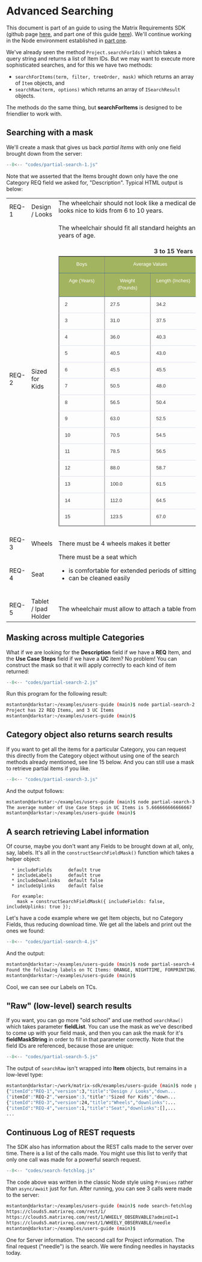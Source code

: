 # Advanced Searching

This document is part of an guide to using the Matrix Requirements SDK (github page [here](https://github.com/MatrixRequirements/matrix-sdk),
and part one of this guide [here](./index.md)). We'll continue working in the Node environment established in [part one](./index.md).

We've already seen the method `Project.searchForIds()` which takes a query string and returns a list of Item IDs.
But we may want to execute more sophisticated searches, and for this we have two methods:

* `searchForItems(term, filter, treeOrder, mask)` which returns an array of `Item` objects, and
* `searchRaw(term, options)` which returns an array of `ISearchResult` objects.

The methods do the same thing, but **searchForItems** is designed to be friendlier to work with.

## Searching with a mask

We'll create a mask that gives us back *partial Items* with only one field brought down from the server:

```js title="partial-search-1.js"
--8<-- "codes/partial-search-1.js"
```

Note that we asserted that the Items brought down only have the one Category REQ field we asked for, "Description". Typical HTML output is below:

<table><tr><td>REQ-1</td><td>Design / Looks</td><td><div>The wheelchair should not look like a medical device but like something which looks nice to kids from 6 to 10 years.</div>
<div>&nbsp;</div></td></tr>
<tr><td>REQ-2</td><td>Sized for Kids</td><td><div xmlns="http://www.w3.org/1999/xhtml"><div xmlns="http://www.w3.org/1999/xhtml">The wheelchair should fit all standard heights and weights for kids from 6 to 12 years of age.<div><br /></div>

<div id="maincontent2" style="margin: 0px; padding: 0px;"><div id="main-body" style="float: left; width: 612px;"><div id="main-content" style="color: rgb(51, 51, 51); margin: 0px 0px 10px; overflow: hidden;"><div id="article-content"><div id="main-content" style="margin: 0px 0px 10px; overflow: hidden;"><div id="714"><h4 align="center" style="color: rgb(51, 51, 51); line-height: 1.6em; margin: 0px 5px; padding: 0px; font-weight: bold;">3 to 15 Years</h4><table cellspacing="0" cellpadding="0" border="1" style="font-family: 'Lucida Sans Unicode', 'Lucida Grande', sans-serif; font-size: x-small; margin: 0px;"><tbody><tr><th valign="top" width="108" style="border-bottom-width: 1px; border-bottom-style: solid; border-bottom-color: rgb(62, 109, 142); font-size: small; padding: 5px 10px; background-color: rgb(163, 180, 96);"><p style="color: rgb(255, 255, 255); line-height: 1.5em; margin-top: 5px; margin-bottom: 8px; padding: 0px 5px; font-family: arial; font-weight: normal;">Boys</p></th><th valign="top" width="216" colspan="2" style="border-bottom-width: 1px; border-bottom-style: solid; border-bottom-color: rgb(62, 109, 142); font-size: small; padding: 5px 10px; background-color: rgb(163, 180, 96);"><p align="center" style="color: rgb(255, 255, 255); line-height: 1.5em; margin-top: 5px; margin-bottom: 8px; padding: 0px 5px; font-family: arial; font-weight: normal;">Average Values</p></th><th valign="top" width="216" colspan="2" style="border-bottom-width: 1px; border-bottom-style: solid; border-bottom-color: rgb(62, 109, 142); font-size: small; padding: 5px 10px; background-color: rgb(163, 180, 96);"><p align="center" style="color: rgb(255, 255, 255); line-height: 1.5em; margin-top: 5px; margin-bottom: 8px; padding: 0px 5px; font-family: arial; font-weight: normal;">Normal Range</p></th></tr><tr><th valign="top" width="108" style="border-bottom-width: 1px; border-bottom-style: solid; border-bottom-color: rgb(62, 109, 142); font-size: small; padding: 5px 10px; background-color: rgb(163, 180, 96);"><p style="color: rgb(255, 255, 255); line-height: 1.5em; margin-top: 5px; margin-bottom: 8px; padding: 0px 5px; font-family: arial; font-weight: normal;">Age (Years)</p></th><th valign="top" width="108" style="border-bottom-width: 1px; border-bottom-style: solid; border-bottom-color: rgb(62, 109, 142); font-size: small; padding: 5px 10px; background-color: rgb(163, 180, 96);"><p style="color: rgb(255, 255, 255); line-height: 1.5em; margin-top: 5px; margin-bottom: 8px; padding: 0px 5px; font-family: arial; font-weight: normal;">Weight (Pounds)</p></th><th valign="top" width="108" style="border-bottom-width: 1px; border-bottom-style: solid; border-bottom-color: rgb(62, 109, 142); font-size: small; padding: 5px 10px; background-color: rgb(163, 180, 96);"><p style="color: rgb(255, 255, 255); line-height: 1.5em; margin-top: 5px; margin-bottom: 8px; padding: 0px 5px; font-family: arial; font-weight: normal;">Length (Inches)</p></th><th valign="top" width="108" style="border-bottom-width: 1px; border-bottom-style: solid; border-bottom-color: rgb(62, 109, 142); font-size: small; padding: 5px 10px; background-color: rgb(163, 180, 96);"><p style="color: rgb(255, 255, 255); line-height: 1.5em; margin-top: 5px; margin-bottom: 8px; padding: 0px 5px; font-family: arial; font-weight: normal;">Weight (Pounds)</p></th><th valign="top" width="108" style="border-bottom-width: 1px; border-bottom-style: solid; border-bottom-color: rgb(62, 109, 142); font-size: small; padding: 5px 10px; background-color: rgb(163, 180, 96);"><p style="color: rgb(255, 255, 255); line-height: 1.5em; margin-top: 5px; margin-bottom: 8px; padding: 0px 5px; font-family: arial; font-weight: normal;">Length (Inches)</p></th></tr><tr><td valign="top" width="108" style="border-bottom-width: 1px; border-bottom-style: solid; border-bottom-color: rgb(216, 221, 239); color: rgb(68, 68, 68); padding: 5px 10px;"><p style="color: rgb(51, 51, 51); line-height: 1.5em; margin-top: 5px; margin-bottom: 8px; padding: 0px 5px; font-size: 13px; font-family: Arial, Verdana, Geneva, sans-serif;">2</p></td><td valign="top" width="108" style="border-bottom-width: 1px; border-bottom-style: solid; border-bottom-color: rgb(216, 221, 239); color: rgb(68, 68, 68); padding: 5px 10px;"><p style="color: rgb(51, 51, 51); line-height: 1.5em; margin-top: 5px; margin-bottom: 8px; padding: 0px 5px; font-size: 13px; font-family: Arial, Verdana, Geneva, sans-serif;">27.5</p></td><td valign="top" width="108" style="border-bottom-width: 1px; border-bottom-style: solid; border-bottom-color: rgb(216, 221, 239); color: rgb(68, 68, 68); padding: 5px 10px;"><p style="color: rgb(51, 51, 51); line-height: 1.5em; margin-top: 5px; margin-bottom: 8px; padding: 0px 5px; font-size: 13px; font-family: Arial, Verdana, Geneva, sans-serif;">34.2</p></td><td valign="top" width="108" style="border-bottom-width: 1px; border-bottom-style: solid; border-bottom-color: rgb(216, 221, 239); color: rgb(68, 68, 68); padding: 5px 10px;"><p style="color: rgb(51, 51, 51); line-height: 1.5em; margin-top: 5px; margin-bottom: 8px; padding: 0px 5px; font-size: 13px; font-family: Arial, Verdana, Geneva, sans-serif;">22.8-33.0</p></td><td valign="top" width="108" style="border-bottom-width: 1px; border-bottom-style: solid; border-bottom-color: rgb(216, 221, 239); color: rgb(68, 68, 68); padding: 5px 10px;"><p style="color: rgb(51, 51, 51); line-height: 1.5em; margin-top: 5px; margin-bottom: 8px; padding: 0px 5px; font-size: 13px; font-family: Arial, Verdana, Geneva, sans-serif;">31.7-36.3</p></td></tr><tr><td valign="top" width="108" style="border-bottom-width: 1px; border-bottom-style: solid; border-bottom-color: rgb(216, 221, 239); color: rgb(68, 68, 68); padding: 5px 10px;"><p style="color: rgb(51, 51, 51); line-height: 1.5em; margin-top: 5px; margin-bottom: 8px; padding: 0px 5px; font-size: 13px; font-family: Arial, Verdana, Geneva, sans-serif;">3</p></td><td valign="top" width="108" style="border-bottom-width: 1px; border-bottom-style: solid; border-bottom-color: rgb(216, 221, 239); color: rgb(68, 68, 68); padding: 5px 10px;"><p style="color: rgb(51, 51, 51); line-height: 1.5em; margin-top: 5px; margin-bottom: 8px; padding: 0px 5px; font-size: 13px; font-family: Arial, Verdana, Geneva, sans-serif;">31.0</p></td><td valign="top" width="108" style="border-bottom-width: 1px; border-bottom-style: solid; border-bottom-color: rgb(216, 221, 239); color: rgb(68, 68, 68); padding: 5px 10px;"><p style="color: rgb(51, 51, 51); line-height: 1.5em; margin-top: 5px; margin-bottom: 8px; padding: 0px 5px; font-size: 13px; font-family: Arial, Verdana, Geneva, sans-serif;">37.5</p></td><td valign="top" width="108" style="border-bottom-width: 1px; border-bottom-style: solid; border-bottom-color: rgb(216, 221, 239); color: rgb(68, 68, 68); padding: 5px 10px;"><p style="color: rgb(51, 51, 51); line-height: 1.5em; margin-top: 5px; margin-bottom: 8px; padding: 0px 5px; font-size: 13px; font-family: Arial, Verdana, Geneva, sans-serif;">26.1-38.5</p></td><td valign="top" width="108" style="border-bottom-width: 1px; border-bottom-style: solid; border-bottom-color: rgb(216, 221, 239); color: rgb(68, 68, 68); padding: 5px 10px;"><p style="color: rgb(51, 51, 51); line-height: 1.5em; margin-top: 5px; margin-bottom: 8px; padding: 0px 5px; font-size: 13px; font-family: Arial, Verdana, Geneva, sans-serif;">35.2-39.8</p></td></tr><tr><td valign="top" width="108" style="border-bottom-width: 1px; border-bottom-style: solid; border-bottom-color: rgb(216, 221, 239); color: rgb(68, 68, 68); padding: 5px 10px;"><p style="color: rgb(51, 51, 51); line-height: 1.5em; margin-top: 5px; margin-bottom: 8px; padding: 0px 5px; font-size: 13px; font-family: Arial, Verdana, Geneva, sans-serif;">4</p></td><td valign="top" width="108" style="border-bottom-width: 1px; border-bottom-style: solid; border-bottom-color: rgb(216, 221, 239); color: rgb(68, 68, 68); padding: 5px 10px;"><p style="color: rgb(51, 51, 51); line-height: 1.5em; margin-top: 5px; margin-bottom: 8px; padding: 0px 5px; font-size: 13px; font-family: Arial, Verdana, Geneva, sans-serif;">36.0</p></td><td valign="top" width="108" style="border-bottom-width: 1px; border-bottom-style: solid; border-bottom-color: rgb(216, 221, 239); color: rgb(68, 68, 68); padding: 5px 10px;"><p style="color: rgb(51, 51, 51); line-height: 1.5em; margin-top: 5px; margin-bottom: 8px; padding: 0px 5px; font-size: 13px; font-family: Arial, Verdana, Geneva, sans-serif;">40.3</p></td><td valign="top" width="108" style="border-bottom-width: 1px; border-bottom-style: solid; border-bottom-color: rgb(216, 221, 239); color: rgb(68, 68, 68); padding: 5px 10px;"><p style="color: rgb(51, 51, 51); line-height: 1.5em; margin-top: 5px; margin-bottom: 8px; padding: 0px 5px; font-size: 13px; font-family: Arial, Verdana, Geneva, sans-serif;">29.0-44.0</p></td><td valign="top" width="108" style="border-bottom-width: 1px; border-bottom-style: solid; border-bottom-color: rgb(216, 221, 239); color: rgb(68, 68, 68); padding: 5px 10px;"><p style="color: rgb(51, 51, 51); line-height: 1.5em; margin-top: 5px; margin-bottom: 8px; padding: 0px 5px; font-size: 13px; font-family: Arial, Verdana, Geneva, sans-serif;">37.5-43.2</p></td></tr><tr><td valign="top" width="108" style="border-bottom-width: 1px; border-bottom-style: solid; border-bottom-color: rgb(216, 221, 239); color: rgb(68, 68, 68); padding: 5px 10px;"><p style="color: rgb(51, 51, 51); line-height: 1.5em; margin-top: 5px; margin-bottom: 8px; padding: 0px 5px; font-size: 13px; font-family: Arial, Verdana, Geneva, sans-serif;">5</p></td><td valign="top" width="108" style="border-bottom-width: 1px; border-bottom-style: solid; border-bottom-color: rgb(216, 221, 239); color: rgb(68, 68, 68); padding: 5px 10px;"><p style="color: rgb(51, 51, 51); line-height: 1.5em; margin-top: 5px; margin-bottom: 8px; padding: 0px 5px; font-size: 13px; font-family: Arial, Verdana, Geneva, sans-serif;">40.5</p></td><td valign="top" width="108" style="border-bottom-width: 1px; border-bottom-style: solid; border-bottom-color: rgb(216, 221, 239); color: rgb(68, 68, 68); padding: 5px 10px;"><p style="color: rgb(51, 51, 51); line-height: 1.5em; margin-top: 5px; margin-bottom: 8px; padding: 0px 5px; font-size: 13px; font-family: Arial, Verdana, Geneva, sans-serif;">43.0</p></td><td valign="top" width="108" style="border-bottom-width: 1px; border-bottom-style: solid; border-bottom-color: rgb(216, 221, 239); color: rgb(68, 68, 68); padding: 5px 10px;"><p style="color: rgb(51, 51, 51); line-height: 1.5em; margin-top: 5px; margin-bottom: 8px; padding: 0px 5px; font-size: 13px; font-family: Arial, Verdana, Geneva, sans-serif;">33.0-52.5</p></td><td valign="top" width="108" style="border-bottom-width: 1px; border-bottom-style: solid; border-bottom-color: rgb(216, 221, 239); color: rgb(68, 68, 68); padding: 5px 10px;"><p style="color: rgb(51, 51, 51); line-height: 1.5em; margin-top: 5px; margin-bottom: 8px; padding: 0px 5px; font-size: 13px; font-family: Arial, Verdana, Geneva, sans-serif;">39.8-45.7</p></td></tr><tr><td valign="top" width="108" style="border-bottom-width: 1px; border-bottom-style: solid; border-bottom-color: rgb(216, 221, 239); color: rgb(68, 68, 68); padding: 5px 10px;"><p style="color: rgb(51, 51, 51); line-height: 1.5em; margin-top: 5px; margin-bottom: 8px; padding: 0px 5px; font-size: 13px; font-family: Arial, Verdana, Geneva, sans-serif;">6</p></td><td valign="top" width="108" style="border-bottom-width: 1px; border-bottom-style: solid; border-bottom-color: rgb(216, 221, 239); color: rgb(68, 68, 68); padding: 5px 10px;"><p style="color: rgb(51, 51, 51); line-height: 1.5em; margin-top: 5px; margin-bottom: 8px; padding: 0px 5px; font-size: 13px; font-family: Arial, Verdana, Geneva, sans-serif;">45.5</p></td><td valign="top" width="108" style="border-bottom-width: 1px; border-bottom-style: solid; border-bottom-color: rgb(216, 221, 239); color: rgb(68, 68, 68); padding: 5px 10px;"><p style="color: rgb(51, 51, 51); line-height: 1.5em; margin-top: 5px; margin-bottom: 8px; padding: 0px 5px; font-size: 13px; font-family: Arial, Verdana, Geneva, sans-serif;">45.5</p></td><td valign="top" width="108" style="border-bottom-width: 1px; border-bottom-style: solid; border-bottom-color: rgb(216, 221, 239); color: rgb(68, 68, 68); padding: 5px 10px;"><p style="color: rgb(51, 51, 51); line-height: 1.5em; margin-top: 5px; margin-bottom: 8px; padding: 0px 5px; font-size: 13px; font-family: Arial, Verdana, Geneva, sans-serif;">36.5-59.0</p></td><td valign="top" width="108" style="border-bottom-width: 1px; border-bottom-style: solid; border-bottom-color: rgb(216, 221, 239); color: rgb(68, 68, 68); padding: 5px 10px;"><p style="color: rgb(51, 51, 51); line-height: 1.5em; margin-top: 5px; margin-bottom: 8px; padding: 0px 5px; font-size: 13px; font-family: Arial, Verdana, Geneva, sans-serif;">42.2-48.6</p></td></tr><tr><td valign="top" width="108" style="border-bottom-width: 1px; border-bottom-style: solid; border-bottom-color: rgb(216, 221, 239); color: rgb(68, 68, 68); padding: 5px 10px;"><p style="color: rgb(51, 51, 51); line-height: 1.5em; margin-top: 5px; margin-bottom: 8px; padding: 0px 5px; font-size: 13px; font-family: Arial, Verdana, Geneva, sans-serif;">7</p></td><td valign="top" width="108" style="border-bottom-width: 1px; border-bottom-style: solid; border-bottom-color: rgb(216, 221, 239); color: rgb(68, 68, 68); padding: 5px 10px;"><p style="color: rgb(51, 51, 51); line-height: 1.5em; margin-top: 5px; margin-bottom: 8px; padding: 0px 5px; font-size: 13px; font-family: Arial, Verdana, Geneva, sans-serif;">50.5</p></td><td valign="top" width="108" style="border-bottom-width: 1px; border-bottom-style: solid; border-bottom-color: rgb(216, 221, 239); color: rgb(68, 68, 68); padding: 5px 10px;"><p style="color: rgb(51, 51, 51); line-height: 1.5em; margin-top: 5px; margin-bottom: 8px; padding: 0px 5px; font-size: 13px; font-family: Arial, Verdana, Geneva, sans-serif;">48.0</p></td><td valign="top" width="108" style="border-bottom-width: 1px; border-bottom-style: solid; border-bottom-color: rgb(216, 221, 239); color: rgb(68, 68, 68); padding: 5px 10px;"><p style="color: rgb(51, 51, 51); line-height: 1.5em; margin-top: 5px; margin-bottom: 8px; padding: 0px 5px; font-size: 13px; font-family: Arial, Verdana, Geneva, sans-serif;">40.5-68.0</p></td><td valign="top" width="108" style="border-bottom-width: 1px; border-bottom-style: solid; border-bottom-color: rgb(216, 221, 239); color: rgb(68, 68, 68); padding: 5px 10px;"><p style="color: rgb(51, 51, 51); line-height: 1.5em; margin-top: 5px; margin-bottom: 8px; padding: 0px 5px; font-size: 13px; font-family: Arial, Verdana, Geneva, sans-serif;">44.5-51.3</p></td></tr><tr><td valign="top" width="108" style="border-bottom-width: 1px; border-bottom-style: solid; border-bottom-color: rgb(216, 221, 239); color: rgb(68, 68, 68); padding: 5px 10px;"><p style="color: rgb(51, 51, 51); line-height: 1.5em; margin-top: 5px; margin-bottom: 8px; padding: 0px 5px; font-size: 13px; font-family: Arial, Verdana, Geneva, sans-serif;">8</p></td><td valign="top" width="108" style="border-bottom-width: 1px; border-bottom-style: solid; border-bottom-color: rgb(216, 221, 239); color: rgb(68, 68, 68); padding: 5px 10px;"><p style="color: rgb(51, 51, 51); line-height: 1.5em; margin-top: 5px; margin-bottom: 8px; padding: 0px 5px; font-size: 13px; font-family: Arial, Verdana, Geneva, sans-serif;">56.5</p></td><td valign="top" width="108" style="border-bottom-width: 1px; border-bottom-style: solid; border-bottom-color: rgb(216, 221, 239); color: rgb(68, 68, 68); padding: 5px 10px;"><p style="color: rgb(51, 51, 51); line-height: 1.5em; margin-top: 5px; margin-bottom: 8px; padding: 0px 5px; font-size: 13px; font-family: Arial, Verdana, Geneva, sans-serif;">50.4</p></td><td valign="top" width="108" style="border-bottom-width: 1px; border-bottom-style: solid; border-bottom-color: rgb(216, 221, 239); color: rgb(68, 68, 68); padding: 5px 10px;"><p style="color: rgb(51, 51, 51); line-height: 1.5em; margin-top: 5px; margin-bottom: 8px; padding: 0px 5px; font-size: 13px; font-family: Arial, Verdana, Geneva, sans-serif;">45.0-77.0</p></td><td valign="top" width="108" style="border-bottom-width: 1px; border-bottom-style: solid; border-bottom-color: rgb(216, 221, 239); color: rgb(68, 68, 68); padding: 5px 10px;"><p style="color: rgb(51, 51, 51); line-height: 1.5em; margin-top: 5px; margin-bottom: 8px; padding: 0px 5px; font-size: 13px; font-family: Arial, Verdana, Geneva, sans-serif;">46.7-54.3</p></td></tr><tr><td valign="top" width="108" style="border-bottom-width: 1px; border-bottom-style: solid; border-bottom-color: rgb(216, 221, 239); color: rgb(68, 68, 68); padding: 5px 10px;"><p style="color: rgb(51, 51, 51); line-height: 1.5em; margin-top: 5px; margin-bottom: 8px; padding: 0px 5px; font-size: 13px; font-family: Arial, Verdana, Geneva, sans-serif;">9</p></td><td valign="top" width="108" style="border-bottom-width: 1px; border-bottom-style: solid; border-bottom-color: rgb(216, 221, 239); color: rgb(68, 68, 68); padding: 5px 10px;"><p style="color: rgb(51, 51, 51); line-height: 1.5em; margin-top: 5px; margin-bottom: 8px; padding: 0px 5px; font-size: 13px; font-family: Arial, Verdana, Geneva, sans-serif;">63.0</p></td><td valign="top" width="108" style="border-bottom-width: 1px; border-bottom-style: solid; border-bottom-color: rgb(216, 221, 239); color: rgb(68, 68, 68); padding: 5px 10px;"><p style="color: rgb(51, 51, 51); line-height: 1.5em; margin-top: 5px; margin-bottom: 8px; padding: 0px 5px; font-size: 13px; font-family: Arial, Verdana, Geneva, sans-serif;">52.5</p></td><td valign="top" width="108" style="border-bottom-width: 1px; border-bottom-style: solid; border-bottom-color: rgb(216, 221, 239); color: rgb(68, 68, 68); padding: 5px 10px;"><p style="color: rgb(51, 51, 51); line-height: 1.5em; margin-top: 5px; margin-bottom: 8px; padding: 0px 5px; font-size: 13px; font-family: Arial, Verdana, Geneva, sans-serif;">49.5-88.0</p></td><td valign="top" width="108" style="border-bottom-width: 1px; border-bottom-style: solid; border-bottom-color: rgb(216, 221, 239); color: rgb(68, 68, 68); padding: 5px 10px;"><p style="color: rgb(51, 51, 51); line-height: 1.5em; margin-top: 5px; margin-bottom: 8px; padding: 0px 5px; font-size: 13px; font-family: Arial, Verdana, Geneva, sans-serif;">48.7-56.5</p></td></tr><tr><td valign="top" width="108" style="border-bottom-width: 1px; border-bottom-style: solid; border-bottom-color: rgb(216, 221, 239); color: rgb(68, 68, 68); padding: 5px 10px;"><p style="color: rgb(51, 51, 51); line-height: 1.5em; margin-top: 5px; margin-bottom: 8px; padding: 0px 5px; font-size: 13px; font-family: Arial, Verdana, Geneva, sans-serif;">10</p></td><td valign="top" width="108" style="border-bottom-width: 1px; border-bottom-style: solid; border-bottom-color: rgb(216, 221, 239); color: rgb(68, 68, 68); padding: 5px 10px;"><p style="color: rgb(51, 51, 51); line-height: 1.5em; margin-top: 5px; margin-bottom: 8px; padding: 0px 5px; font-size: 13px; font-family: Arial, Verdana, Geneva, sans-serif;">70.5</p></td><td valign="top" width="108" style="border-bottom-width: 1px; border-bottom-style: solid; border-bottom-color: rgb(216, 221, 239); color: rgb(68, 68, 68); padding: 5px 10px;"><p style="color: rgb(51, 51, 51); line-height: 1.5em; margin-top: 5px; margin-bottom: 8px; padding: 0px 5px; font-size: 13px; font-family: Arial, Verdana, Geneva, sans-serif;">54.5</p></td><td valign="top" width="108" style="border-bottom-width: 1px; border-bottom-style: solid; border-bottom-color: rgb(216, 221, 239); color: rgb(68, 68, 68); padding: 5px 10px;"><p style="color: rgb(51, 51, 51); line-height: 1.5em; margin-top: 5px; margin-bottom: 8px; padding: 0px 5px; font-size: 13px; font-family: Arial, Verdana, Geneva, sans-serif;">56.0-100.5</p></td><td valign="top" width="108" style="border-bottom-width: 1px; border-bottom-style: solid; border-bottom-color: rgb(216, 221, 239); color: rgb(68, 68, 68); padding: 5px 10px;"><p style="color: rgb(51, 51, 51); line-height: 1.5em; margin-top: 5px; margin-bottom: 8px; padding: 0px 5px; font-size: 13px; font-family: Arial, Verdana, Geneva, sans-serif;">50.5-58.8</p></td></tr><tr><td valign="top" width="108" style="border-bottom-width: 1px; border-bottom-style: solid; border-bottom-color: rgb(216, 221, 239); color: rgb(68, 68, 68); padding: 5px 10px;"><p style="color: rgb(51, 51, 51); line-height: 1.5em; margin-top: 5px; margin-bottom: 8px; padding: 0px 5px; font-size: 13px; font-family: Arial, Verdana, Geneva, sans-serif;">11</p></td><td valign="top" width="108" style="border-bottom-width: 1px; border-bottom-style: solid; border-bottom-color: rgb(216, 221, 239); color: rgb(68, 68, 68); padding: 5px 10px;"><p style="color: rgb(51, 51, 51); line-height: 1.5em; margin-top: 5px; margin-bottom: 8px; padding: 0px 5px; font-size: 13px; font-family: Arial, Verdana, Geneva, sans-serif;">78.5</p></td><td valign="top" width="108" style="border-bottom-width: 1px; border-bottom-style: solid; border-bottom-color: rgb(216, 221, 239); color: rgb(68, 68, 68); padding: 5px 10px;"><p style="color: rgb(51, 51, 51); line-height: 1.5em; margin-top: 5px; margin-bottom: 8px; padding: 0px 5px; font-size: 13px; font-family: Arial, Verdana, Geneva, sans-serif;">56.5</p></td><td valign="top" width="108" style="border-bottom-width: 1px; border-bottom-style: solid; border-bottom-color: rgb(216, 221, 239); color: rgb(68, 68, 68); padding: 5px 10px;"><p style="color: rgb(51, 51, 51); line-height: 1.5em; margin-top: 5px; margin-bottom: 8px; padding: 0px 5px; font-size: 13px; font-family: Arial, Verdana, Geneva, sans-serif;">60.5-114.0</p></td><td valign="top" width="108" style="border-bottom-width: 1px; border-bottom-style: solid; border-bottom-color: rgb(216, 221, 239); color: rgb(68, 68, 68); padding: 5px 10px;"><p style="color: rgb(51, 51, 51); line-height: 1.5em; margin-top: 5px; margin-bottom: 8px; padding: 0px 5px; font-size: 13px; font-family: Arial, Verdana, Geneva, sans-serif;">52.0-61.0</p></td></tr><tr><td valign="top" width="108" style="border-bottom-width: 1px; border-bottom-style: solid; border-bottom-color: rgb(216, 221, 239); color: rgb(68, 68, 68); padding: 5px 10px;"><p style="color: rgb(51, 51, 51); line-height: 1.5em; margin-top: 5px; margin-bottom: 8px; padding: 0px 5px; font-size: 13px; font-family: Arial, Verdana, Geneva, sans-serif;">12</p></td><td valign="top" width="108" style="border-bottom-width: 1px; border-bottom-style: solid; border-bottom-color: rgb(216, 221, 239); color: rgb(68, 68, 68); padding: 5px 10px;"><p style="color: rgb(51, 51, 51); line-height: 1.5em; margin-top: 5px; margin-bottom: 8px; padding: 0px 5px; font-size: 13px; font-family: Arial, Verdana, Geneva, sans-serif;">88.0</p></td><td valign="top" width="108" style="border-bottom-width: 1px; border-bottom-style: solid; border-bottom-color: rgb(216, 221, 239); color: rgb(68, 68, 68); padding: 5px 10px;"><p style="color: rgb(51, 51, 51); line-height: 1.5em; margin-top: 5px; margin-bottom: 8px; padding: 0px 5px; font-size: 13px; font-family: Arial, Verdana, Geneva, sans-serif;">58.7</p></td><td valign="top" width="108" style="border-bottom-width: 1px; border-bottom-style: solid; border-bottom-color: rgb(216, 221, 239); color: rgb(68, 68, 68); padding: 5px 10px;"><p style="color: rgb(51, 51, 51); line-height: 1.5em; margin-top: 5px; margin-bottom: 8px; padding: 0px 5px; font-size: 13px; font-family: Arial, Verdana, Geneva, sans-serif;">66.5-130.0</p></td><td valign="top" width="108" style="border-bottom-width: 1px; border-bottom-style: solid; border-bottom-color: rgb(216, 221, 239); color: rgb(68, 68, 68); padding: 5px 10px;"><p style="color: rgb(51, 51, 51); line-height: 1.5em; margin-top: 5px; margin-bottom: 8px; padding: 0px 5px; font-size: 13px; font-family: Arial, Verdana, Geneva, sans-serif;">54.0-63.5</p></td></tr><tr><td valign="top" width="108" style="border-bottom-width: 1px; border-bottom-style: solid; border-bottom-color: rgb(216, 221, 239); color: rgb(68, 68, 68); padding: 5px 10px;"><p style="color: rgb(51, 51, 51); line-height: 1.5em; margin-top: 5px; margin-bottom: 8px; padding: 0px 5px; font-size: 13px; font-family: Arial, Verdana, Geneva, sans-serif;">13</p></td><td valign="top" width="108" style="border-bottom-width: 1px; border-bottom-style: solid; border-bottom-color: rgb(216, 221, 239); color: rgb(68, 68, 68); padding: 5px 10px;"><p style="color: rgb(51, 51, 51); line-height: 1.5em; margin-top: 5px; margin-bottom: 8px; padding: 0px 5px; font-size: 13px; font-family: Arial, Verdana, Geneva, sans-serif;">100.0</p></td><td valign="top" width="108" style="border-bottom-width: 1px; border-bottom-style: solid; border-bottom-color: rgb(216, 221, 239); color: rgb(68, 68, 68); padding: 5px 10px;"><p style="color: rgb(51, 51, 51); line-height: 1.5em; margin-top: 5px; margin-bottom: 8px; padding: 0px 5px; font-size: 13px; font-family: Arial, Verdana, Geneva, sans-serif;">61.5</p></td><td valign="top" width="108" style="border-bottom-width: 1px; border-bottom-style: solid; border-bottom-color: rgb(216, 221, 239); color: rgb(68, 68, 68); padding: 5px 10px;"><p style="color: rgb(51, 51, 51); line-height: 1.5em; margin-top: 5px; margin-bottom: 8px; padding: 0px 5px; font-size: 13px; font-family: Arial, Verdana, Geneva, sans-serif;">74.5-144.0</p></td><td valign="top" width="108" style="border-bottom-width: 1px; border-bottom-style: solid; border-bottom-color: rgb(216, 221, 239); color: rgb(68, 68, 68); padding: 5px 10px;"><p style="color: rgb(51, 51, 51); line-height: 1.5em; margin-top: 5px; margin-bottom: 8px; padding: 0px 5px; font-size: 13px; font-family: Arial, Verdana, Geneva, sans-serif;">56.3-66.6</p></td></tr><tr><td valign="top" width="108" style="border-bottom-width: 1px; border-bottom-style: solid; border-bottom-color: rgb(216, 221, 239); color: rgb(68, 68, 68); padding: 5px 10px;"><p style="color: rgb(51, 51, 51); line-height: 1.5em; margin-top: 5px; margin-bottom: 8px; padding: 0px 5px; font-size: 13px; font-family: Arial, Verdana, Geneva, sans-serif;">14</p></td><td valign="top" width="108" style="border-bottom-width: 1px; border-bottom-style: solid; border-bottom-color: rgb(216, 221, 239); color: rgb(68, 68, 68); padding: 5px 10px;"><p style="color: rgb(51, 51, 51); line-height: 1.5em; margin-top: 5px; margin-bottom: 8px; padding: 0px 5px; font-size: 13px; font-family: Arial, Verdana, Geneva, sans-serif;">112.0</p></td><td valign="top" width="108" style="border-bottom-width: 1px; border-bottom-style: solid; border-bottom-color: rgb(216, 221, 239); color: rgb(68, 68, 68); padding: 5px 10px;"><p style="color: rgb(51, 51, 51); line-height: 1.5em; margin-top: 5px; margin-bottom: 8px; padding: 0px 5px; font-size: 13px; font-family: Arial, Verdana, Geneva, sans-serif;">64.5</p></td><td valign="top" width="108" style="border-bottom-width: 1px; border-bottom-style: solid; border-bottom-color: rgb(216, 221, 239); color: rgb(68, 68, 68); padding: 5px 10px;"><p style="color: rgb(51, 51, 51); line-height: 1.5em; margin-top: 5px; margin-bottom: 8px; padding: 0px 5px; font-size: 13px; font-family: Arial, Verdana, Geneva, sans-serif;">84.0-159.5</p></td><td valign="top" width="108" style="border-bottom-width: 1px; border-bottom-style: solid; border-bottom-color: rgb(216, 221, 239); color: rgb(68, 68, 68); padding: 5px 10px;"><p style="color: rgb(51, 51, 51); line-height: 1.5em; margin-top: 5px; margin-bottom: 8px; padding: 0px 5px; font-size: 13px; font-family: Arial, Verdana, Geneva, sans-serif;">59.1-69.7</p></td></tr><tr><td valign="top" width="108" style="border-bottom-width: 1px; border-bottom-style: solid; border-bottom-color: rgb(216, 221, 239); color: rgb(68, 68, 68); padding: 5px 10px;"><p style="color: rgb(51, 51, 51); line-height: 1.5em; margin-top: 5px; margin-bottom: 8px; padding: 0px 5px; font-size: 13px; font-family: Arial, Verdana, Geneva, sans-serif;">15</p></td><td valign="top" width="108" style="border-bottom-width: 1px; border-bottom-style: solid; border-bottom-color: rgb(216, 221, 239); color: rgb(68, 68, 68); padding: 5px 10px;"><p style="color: rgb(51, 51, 51); line-height: 1.5em; margin-top: 5px; margin-bottom: 8px; padding: 0px 5px; font-size: 13px; font-family: Arial, Verdana, Geneva, sans-serif;">123.5</p></td><td valign="top" width="108" style="border-bottom-width: 1px; border-bottom-style: solid; border-bottom-color: rgb(216, 221, 239); color: rgb(68, 68, 68); padding: 5px 10px;"><p style="color: rgb(51, 51, 51); line-height: 1.5em; margin-top: 5px; margin-bottom: 8px; padding: 0px 5px; font-size: 13px; font-family: Arial, Verdana, Geneva, sans-serif;">67.0</p></td><td valign="top" width="108" style="border-bottom-width: 1px; border-bottom-style: solid; border-bottom-color: rgb(216, 221, 239); color: rgb(68, 68, 68); padding: 5px 10px;"><p style="color: rgb(51, 51, 51); line-height: 1.5em; margin-top: 5px; margin-bottom: 8px; padding: 0px 5px; font-size: 13px; font-family: Arial, Verdana, Geneva, sans-serif;">92.5-172.5</p></td><td valign="top" width="108" style="border-bottom-width: 1px; border-bottom-style: solid; border-bottom-color: rgb(216, 221, 239); color: rgb(68, 68, 68); padding: 5px 10px;"><p style="color: rgb(51, 51, 51); line-height: 1.5em; margin-top: 5px; margin-bottom: 8px; padding: 0px 5px; font-size: 13px; font-family: Arial, Verdana, Geneva, sans-serif;">61.6-71.7</p></td></tr></tbody></table></div></div></div><div></div></div></div></div></div></div></td></tr>
<tr><td>REQ-3</td><td>Wheels</td><td><div xmlns="http://www.w3.org/1999/xhtml">There must be 4 wheels makes it better</div></td></tr>
<tr><td>REQ-4</td><td>Seat</td><td><div xmlns="http://www.w3.org/1999/xhtml">There must be a seat which<div><ul><li>is comfortable for extended periods of sitting (&gt; 8 hours)</li><li>can be cleaned easily</li></ul><br /></div></div></td></tr>
<tr><td>REQ-5</td><td>Tablet / Ipad  Holder</td><td><div xmlns="http://www.w3.org/1999/xhtml">The wheelchair must allow to attach a table from 7" to 11"</div></td></tr></table>

## Masking across multiple Categories

What if we are looking for the **Description** field if we have a **REQ** Item, and the **Use Case Steps** field if we have a **UC** item?
No problem! You can construct the mask so that it will apply correctly to each kind of item returned:

```js title="partial-search-2.js"
--8<-- "codes/partial-search-2.js"
```

Run this program for the following result:

```bash
mstanton@darkstar:~/examples/users-guide (main)$ node partial-search-2
Project has 22 REQ Items, and 3 UC Items
mstanton@darkstar:~/examples/users-guide (main)$ 
```

## Category object also returns search results

If you want to get all the items for a particular Category, you can request this directly from the
Category object without using one of the search methods already mentioned, see line 15 below. And you can still
use a mask to retrieve partial items if you like.

```js linenums="1" title="partial-search-3.js"
--8<-- "codes/partial-search-3.js"
```

And the output follows:

```bash
mstanton@darkstar:~/examples/users-guide (main)$ node partial-search-3
The average number of Use Case Steps in UC Items is 5.666666666666667
mstanton@darkstar:~/examples/users-guide (main)$ 
```

## A search retrieving Label information

Of course, maybe you don't want any Fields to be brought down at all, only, say, labels.
It's all in the `constructSearchFieldMask()` function which takes a helper object:

```
  * includeFields      default true
  * includeLabels      default true
  * includeDownlinks   default false
  * includeUplinks     default false

  For example:
    mask = constructSearchFieldMask({ includeFields: false, includeUplinks: true });
```

Let's have a code example where we get Item objects, but no Category Fields, thus reducing
download time. We get all the labels and print out the ones we found:


```js title="partial-search-4.js"
--8<-- "codes/partial-search-4.js"
```

And the output:

```bash
mstanton@darkstar:~/examples/users-guide (main)$ node partial-search-4.js
Found the following labels on TC Items: ORANGE, NIGHTTIME, FORPRINTING, APPLE
mstanton@darkstar:~/examples/users-guide (main)$ 
```

Cool, we can see our Labels on TCs.

## "Raw" (low-level) search results

If you want, you can go more "old school" and use method `searchRaw()` which takes parameter **fieldList**. You can use
the mask as we've described to come up with your field mask, and then you can ask the mask for it's **fieldMaskString** in order
to fill in that parameter correctly. Note that the field IDs are referenced, because those are unique:

```js title="partial-search-5.js"
--8<-- "codes/partial-search-5.js"
```

The output of `searchRaw` isn't wrapped into **Item** objects, but remains in a low-level type:

```bash
mstanton@darkstar:~/work/matrix-sdk/examples/users-guide (main)$ node partial-search-5
{"itemId":"REQ-1","version":3,"title":"Design / Looks","down...
{"itemId":"REQ-2","version":3,"title":"Sized for Kids","down...
{"itemId":"REQ-3","version":24,"title":"Wheels","downlinks":...
{"itemId":"REQ-4","version":1,"title":"Seat","downlinks":[],...
...
```

## Continuous Log of REST requests

The SDK also has information about the REST calls made to the server over time. There is a list of the calls made. You might use this
list to verify that only one call was made for a powerful search request.

```js title="search-fetchlog.js"
--8<-- "codes/search-fetchlog.js"
```

The code above was written in the classic Node style using `Promises` rather
than `async/await` just for fun. After running, you can see 3 calls were made to the server:

```bash
mstanton@darkstar:~/examples/users-guide (main)$ node search-fetchlog
https://clouds5.matrixreq.com/rest/1/
https://clouds5.matrixreq.com/rest/1/WHEELY_OBSERVABLE?adminUI=1
https://clouds5.matrixreq.com/rest/1/WHEELY_OBSERVABLE/needle
mstanton@darkstar:~/examples/users-guide (main)$ 
```

One for Server information. The second call for Project information. The final request ("needle") is the search.
We were finding needles in haystacks today.
